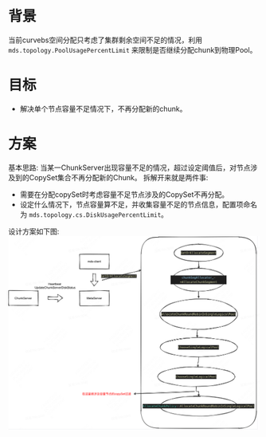 # 背景
当前curvebs空间分配只考虑了集群剩余空间不足的情况，利用 `mds.topology.PoolUsagePercentLimit` 来限制是否继续分配chunk到物理Pool。

# 目标
- 解决单个节点容量不足情况下，不再分配新的chunk。

# 方案
基本思路: 当某一ChunkServer出现容量不足的情况，超过设定阈值后，对节点涉及到的CopySet集合不再分配新的Chunk。
拆解开来就是两件事:
- 需要在分配copySet时考虑容量不足节点涉及的CopySet不再分配。
- 设定什么情况下，节点容量算不足，并收集容量不足的节点信息，配置项命名为 `mds.topology.cs.DiskUsagePercentLimit`。

设计方案如下图:
![设计思路图](../images/curvebs-capacity-allocate-optimize.png)